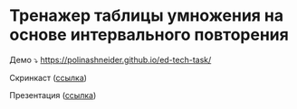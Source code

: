 # Тренажер таблицы умножения на основе интервального повторения

Демо ⤵️
https://polinashneider.github.io/ed-tech-task/

Скринкаст ([ссылка](./assets/demo.mp4))

Презентация ([ссылка](./assets/presentation.pptx))
